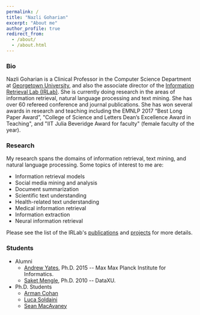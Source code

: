 ```yaml
---
permalink: /
title: "Nazli Goharian"
excerpt: "About me"
author_profile: true
redirect_from:
  - /about/
  - /about.html
---
```


### Bio

Nazli Goharian is a Clinical Professor in the Computer Science Department at [Georgetown University](www.georgetown.edu), and also the associate director of the [Information Retrieval Lab (IRLab)](http://ir.cs.georgetown.edu). She is currently doing research in the areas of information retrieval, natural language processing and text mining. She has over 60 refereed conference and journal publications. She has won several awards in research and teaching including the EMNLP 2017 “Best Long Paper Award”, "College of Science and Letters Dean’s Excellence Award in Teaching", and "IIT Julia Beveridge Award for faculty" (female faculty of the year). 



### Research

My research spans the domains of information retrieval, text mining, and natural language processing. Some topics of interest to me are:

- Information retrieval models
- Social media mining and analysis
- Document summarization
- Scientific text understanding
- Health-related text understanding
- Medical information retrieval
- Information extraction
- Neural information retrieval

Please see the list of the IRLab's [publications](http://ir.cs.georgetown.edu/publications/) and [projects](http://ir.cs.georgetown.edu/projects/) for more details.
<!-- I am the associate director of the [Information Retrieval Lab (IRLab)](http://ir.cs.georgetown.edu) which was founded in 1998 at Illinois University of Technology and is now growing as a part of Georgetown University's Computer Science department. -->

### Students

- Alumni
  - [Andrew Yates](http://andrewyates.net), Ph.D. 2015 -- Max Max Planck Institute for Informatics.
  - [Saket Mengle](https://www.linkedin.com/in/dr-saket-mengle-b8b632a/), Ph.D. 2010 -- DataXU.
- Ph.D. Students
  - [Arman Cohan](http://armancohan.com)
  - [Luca Soldaini](http://soldaini.net)
  - [Sean MacAvaney](https://macavaney.us)
